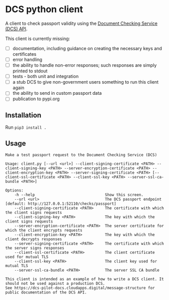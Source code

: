 # DCS python client

A client to check passport validity using the [Document Checking Service (DCS) API](https://dcs-pilot-docs.cloudapps.digital/message-flow/#message-flow).

This client is currently missing:

- [ ] documentation, including guidance on creating the necessary keys and certificates
- [ ] error handling
- [ ] the ability to handle non-error responses; such responses are simply printed to stdout
- [ ] tests - both unit and integration
- [ ] a stub DCS to give non-government users something to run this client again
- [ ] the ability to send in custom passport data
- [ ] publication to pypi.org

## Installation

Run `pip3 install .`

## Usage

```
Make a test passport request to the Document Checking Service (DCS)

Usage: client.py [--url <url>] --client-signing-certificate <PATH> --client-signing-key <PATH> --server-encryption-certificate <PATH> --client-encryption-key <PATH> --server-signing-certificate <PATH> [--client-ssl-certificate <PATH> --client-ssl-key <PATH> --server-ssl-ca-bundle <PATH>]

Options:
    -h --help                               Show this screen.
    --url <url>                             The DCS passport endpoint [default: http://127.0.0.1:52110/checks/passport]
    --client-signing-certificate <PATH>     The certificate with which the client signs requests
    --client-signing-key <PATH>             The key with which the client signs requests
    --server-encryption-certificate <PATH>  The server certificate for which the client encrypts requests
    --client-encryption-key <PATH>          The key with which the client decrypts responses
    --server-signing-certificate <PATH>     The certificate with which the server signs responses
    --client-ssl-certificate <PATH>         The client certificate used for mutual TLS
    --client-ssl-key <PATH>                 The client key used for mutual TLS
    --server-ssl-ca-bundle <PATH>           The server SSL CA bundle

This client is intended as an example of how to write a DCS client. It should not be used against a production DCS.
See https://dcs-pilot-docs.cloudapps.digital/message-structure for public documentation of the DCS API.
```
